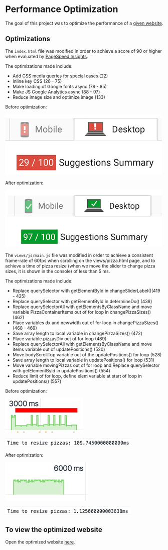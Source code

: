 # Performance Optimization 
The goal of this project was to optimize the performance of a [given website](https://github.com/udacity/frontend-nanodegree-mobile-portfolio). 

## Optimizations
The `index.html` file was modified in order to achieve a score of 90 or higher 
when evaluated by [PageSpeed Insights](https://developers.google.com/speed/pagespeed/insights/).

The optimizations made include:
- Add CSS media queries for special cases (22)
- Inline key CSS (26 - 75)
- Make loading of Google fonts async (78 - 85)
- Make JS Google Analytics async (88 - 97)
- Reduce image size and optimize image (133) 

Before optimization: 

![Alt text](/img/PSBefore.png?raw=true "Optional Title")

After optimization: 

![Alt text](/img/PSAfter.png?raw=true "Optional Title")

The `views/js/main.js` file was modified in order to achieve a consistent frame-rate
of 60fps when scrolling on the views/pizza.html page, and to achieve a time of pizza
resize (when we move the slider to change pizza sizes, it is shown in the console)
of less than 5 ms.

The optimizations made include: 
- Replace querySelector with getElementById in changeSliderLabel()(419 - 425)
- Replace querySelector with getElementById in determineDx() (438)
- Replace querySelectorAll with getElementsByClassName and move variable 
  PizzaContainerItems out of for loop in changePizzaSizes() (462)
- Place variables dx and newwidth out of for loop in changePizzaSizes() 
  (468 - 469)
- Save array length to local variable in changePizzaSizes() (472)
- Place variable pizzasDiv out of for loop (489)
- Replace querySelectorAll with getElementsByClassName and move items 
  variable out of updatePositions() (520)
- Move bodyScrollTop variable out of the updatePositions() for loop (528)
- Save array length to local variable in updatePositions() for loop (531)
- Move variable movingPizzas out of for loop and Replace querySelector with
  getElementById in updatePositions() (554)
- Reduce limit of for loop, define elem variable at start of loop in 
  updatePositions() (557)

Before optimization: 

![Alt text](/img/FPSBefore.png?raw=true "Optional Title")

![Alt text](/img/resizeBefore.png?raw=true "Optional Title")

After optimization: 

![Alt text](/img/FPSAfter.png?raw=true "Optional Title")

![Alt text](/img/resizeAfter.png?raw=true "Optional Title")

## To view the optimized website
Open the optimized website [here](https://miguelamartinez.github.io/performance-optimization/). 
